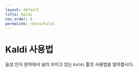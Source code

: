 ```yaml
---
layout: default
title: Kaldi
nav_order: 8
permalink: /docs/kaldi
---
```


# Kaldi 사용법

음성 인식 분야에서 널리 쓰이고 있는 `Kaldi` 툴킷 사용법을 알아봅시다.